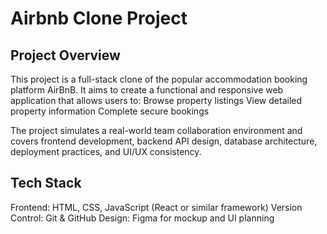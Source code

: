 # Airbnb Clone Project

## Project Overview
This project is a full-stack clone of the popular accommodation booking platform AirBnB. It aims to create a functional and responsive web application that allows users to:
Browse property listings
View detailed property information
Complete secure bookings

The project simulates a real-world team collaboration environment and covers frontend development, backend API design, database architecture, deployment practices, and UI/UX consistency.

## Tech Stack
Frontend: HTML, CSS, JavaScript (React or similar framework)
Version Control: Git & GitHub
Design: Figma for mockup and UI planning
